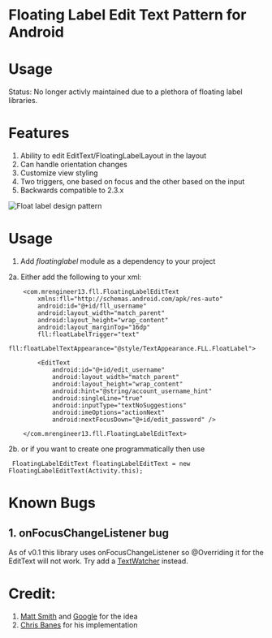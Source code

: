 # Floating Label Edit Text Pattern for Android

# Usage
Status: No longer activly maintained due to a plethora of floating label libraries.


# Features

1. Ability to edit EditText/FloatingLabelLayout in the layout
2. Can handle orientation changes
3. Customize view styling 
4. Two triggers, one based on focus and the other based on the input
5. Backwards compatible to 2.3.x

![Float label design pattern](http://dribbble.s3.amazonaws.com/users/6410/screenshots/1254439/form-animation-_gif_.gif)
  

# Usage
1. Add *floatinglabel* module as a dependency to your project

2a. Either add the following to your xml:

        <com.mrengineer13.fll.FloatingLabelEditText
            xmlns:fll="http://schemas.android.com/apk/res-auto"
            android:id="@+id/fll_username"
            android:layout_width="match_parent"
            android:layout_height="wrap_content"
            android:layout_marginTop="16dp"
            fll:floatLabelTrigger="text"
            fll:floatLabelTextAppearance="@style/TextAppearance.FLL.FloatLabel">
    
            <EditText
                android:id="@+id/edit_username"
                android:layout_width="match_parent"
                android:layout_height="wrap_content"
                android:hint="@string/account_username_hint"
                android:singleLine="true"
                android:inputType="textNoSuggestions"
                android:imeOptions="actionNext"
                android:nextFocusDown="@+id/edit_password" />
    
        </com.mrengineer13.fll.FloatingLabelEditText>
        
2b. or if you want to create one programmatically then use

     FloatingLabelEditText floatingLabelEditText = new FloatingLabelEditText(Activity.this);
        

# Known Bugs

## 1. onFocusChangeListener bug

As of v0.1 this library uses onFocusChangeListener so @Overriding it for the EditText will not work. Try add a [TextWatcher](http://developer.android.com/reference/android/text/TextWatcher.html) instead.

# Credit:

1. [Matt Smith](http://mattdsmith.com/float-label-pattern/)  and [Google](http://www.google.com/design/spec/components/text-fields.html#text-fields-floating-labels) for the idea
2. [Chris Banes](https://gist.github.com/chrisbanes/11247418) for his implementation

<!-- ## Developers-->

<!-- 1. [MrEngineer](https://github.com/MrEngineer13) -->
